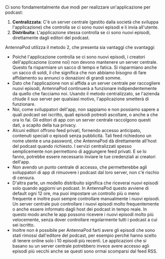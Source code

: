 Ci sono fondamentalmente due modi per realizzare un'applicazione per podcast:

1. **Centralizzata**: C'è un server centrale (gestito dalla società che sviluppa
l'applicazione) che controlla se ci sono nuovi episodi e li invia all'utente.
1. **Distribuita**: L'applicazione stessa controlla se ci sono nuovi episodi,
direttamente dagli editori del podcast.

AntennaPod utilizza il metodo 2, che presenta sia vantaggi che svantaggi:

- Poiché l'applicazione controlla se ci sono nuovi episodi, i creatori
dell'applicazione (come noi) non devono mantenere un server centrale. Questo fa
risparmiare un sacco di tempo e fatica. Si risparmiano anche un sacco di soldi,
il che significa che non abbiamo bisogno di fare affidamento su annunci o
donazioni di grandi somme.
- Dato che l'applicazione non si affida a un server centrale per raccogliere
nuovi episodi, AntennaPod continuerà a funzionare indipendentemente da quello
che facciamo noi. Usando il metodo centralizzato, se l'azienda chiude il suo
server per qualsiasi motivo, l'applicazione smetterà di funzionare.
- Noi, come sviluppatori dell'app, non sappiamo e non possiamo sapere a quali
podcast sei iscritto, quali episodi potresti ascoltare, o anche a che ora lo
fai. Gli editori di app con un server centrale raccolgono questi dati, a scapito
della tua privacy.
- Alcuni editori offrono feed privati, fornendo accesso anticipato, contenuti
speciali o episodi senza pubblicità. Tali feed richiedono un nome utente e una
password, che AntennaPod dà direttamente all'host del podcast quando richiesto.
I servizi centralizzati spesso semplicemente non permettono di aggiungere feed
privati. E se lo fanno, potrebbe essere necessario inviare le tue credenziali ai
creatori dell'app.
- Non avendo un punto centrale di accesso, che permetterebbe agli sviluppatori
di app di rimuovere i podcast dal loro server, non c'è rischio di censura.
- D'altra parte, un modello distribuito significa che riceverai nuovi episodi
solo quando aggiorni un podcast. In AntennaPod questo avviene di default ogni 12
ore, ma puoi impostare un controllo più o meno frequente e inoltre puoi sempre
controllare manualmente i nuovi episodi. Un server centrale può controllare i
nuovi episodi molto frequentemente o anche essere informato dagli host dei
podcast in tempo reale. In questo modo anche le app possono ricevere i nuovi
episodi molto più velocemente, senza dover controllare regolarmente tutti i
podcast a cui sei iscritto.
- Inoltre non è possibile per AntennaPod farti avere gli episodi che sono stati
rimossi dall'editore del podcast, per esempio perché hanno scelto di tenere
online solo i 10 episodi più recenti. Le applicazioni che si basano su un server
centrale potrebbero invece avere accesso agli episodi più vecchi anche se questi
sono ormai scomparsi dal feed RSS.
